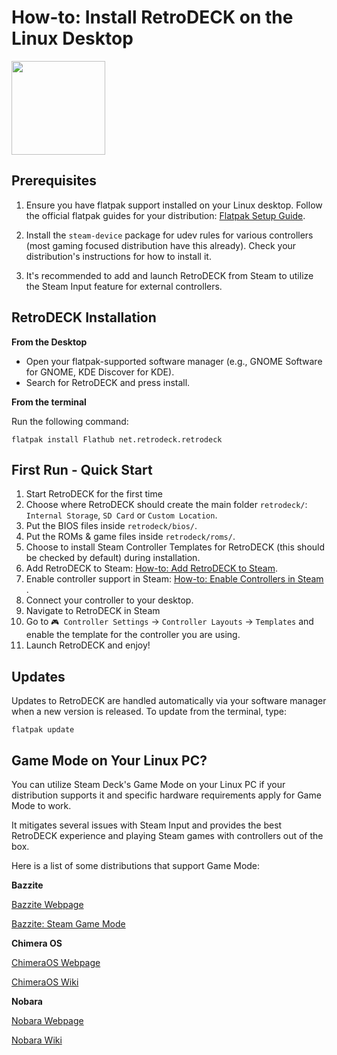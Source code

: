 # How-to: Install RetroDECK on the Linux Desktop

<img src="../../../wiki_images/logos/linux-tux-logo.svg" width="150">

## Prerequisites

1. Ensure you have flatpak support installed on your Linux desktop. Follow the official flatpak guides for your distribution: [Flatpak Setup Guide](https://flatpak.org/setup/).

2.  Install the `steam-device` package for udev rules for various controllers (most gaming focused distribution have this already). Check your distribution's instructions for how to install it.

3. It's recommended to add and launch RetroDECK from Steam to utilize the Steam Input feature for external controllers.

## RetroDECK Installation 

**From the Desktop**

- Open your flatpak-supported software manager (e.g., GNOME Software for GNOME, KDE Discover for KDE).
- Search for RetroDECK and press install.

**From the terminal**

Run the following command:

`flatpak install Flathub net.retrodeck.retrodeck`

## First Run - Quick Start

1. Start RetroDECK for the first time
2. Choose where RetroDECK should create the main folder `retrodeck/`: `Internal Storage`,  `SD Card` or `Custom Location`.
3. Put the BIOS files inside `retrodeck/bios/`.
4. Put the ROMs & game files inside `retrodeck/roms/`.
5. Choose to install Steam Controller Templates for RetroDECK (this should be checked by default) during installation.
5. Add RetroDECK to Steam: [How-to: Add RetroDECK to Steam](../../wiki_general/add-to-steam.md).
6. Enable controller support in Steam: [How-to: Enable Controllers in Steam ](../../wiki_general/supported-controllers.md).
7. Connect your controller to your desktop.
8. Navigate to RetroDECK in Steam
9. Go to `🎮 Controller Settings` -> `Controller Layouts` -> `Templates` and enable the template for the controller you are using.
10. Launch RetroDECK and enjoy!

## Updates

Updates to RetroDECK are handled automatically via your software manager when a new version is released. To update from the terminal, type:

`flatpak update`

## Game Mode on Your Linux PC?

You can utilize Steam Deck's Game Mode on your Linux PC if your distribution supports it and specific hardware requirements apply for Game Mode to work. 

It mitigates several issues with Steam Input and provides the best RetroDECK experience and playing Steam games with controllers out of the box.

Here is a list of some distributions that support Game Mode:

**Bazzite**

[Bazzite Webpage](https://bazzite.gg/)

[Bazzite: Steam Game Mode](https://universal-blue.discourse.group/t/steam-gaming-mode-overview-for-handheld-htpc-images/)

**Chimera OS**

[ChimeraOS Webpage](https://chimeraos.org/)

[ChimeraOS Wiki](https://github.com/ChimeraOS/chimeraos/wiki)

**Nobara**

[Nobara Webpage](https://nobaraproject.org/download-nobara/)

[Nobara Wiki](https://wiki.nobaraproject.org)
